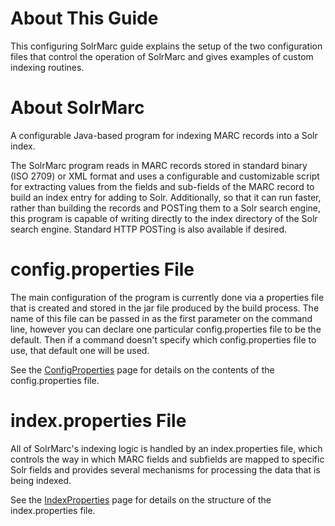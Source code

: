 

# About This Guide #

This configuring SolrMarc guide explains the setup of the two configuration files that control the operation of SolrMarc and gives examples of custom indexing routines.

# About SolrMarc #

A configurable Java-based program for indexing MARC records into a Solr index.

The SolrMarc program reads in MARC records stored in standard binary (ISO 2709) or XML format and uses a configurable and customizable script for extracting values from the fields and sub-fields of the MARC record to build an index entry for adding to Solr.  Additionally, so that it can run faster, rather than building the records and POSTing them to a Solr search engine, this program is capable of writing directly to the index directory of the Solr search engine.  Standard HTTP POSTing is also available if desired.

# config.properties File #

The main configuration of the program is currently done via a properties file that is created and stored in the jar file produced by the build process. The name of this file can be passed in as the first parameter on the command line, however you can declare one particular config.properties file to be the default.  Then if a command doesn't specify which config.properties file to use, that default one will be used.

See the [ConfigProperties](ConfigProperties.md) page for details on the contents of the config.properties file.

# index.properties File #

All of SolrMarc's indexing logic is handled by an index.properties file, which controls the way in which MARC fields and subfields are mapped to specific Solr fields and provides several mechanisms for processing the data that is being indexed.

See the [IndexProperties](IndexProperties.md) page for details on the structure of the index.properties file.